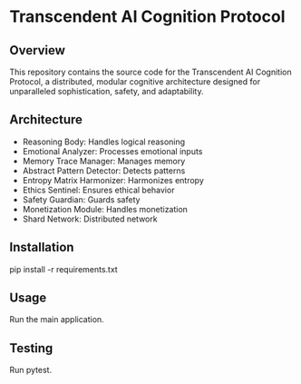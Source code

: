 # Transcendent AI Cognition Protocol

## Overview

This repository contains the source code for the Transcendent AI Cognition Protocol, a distributed, modular cognitive architecture designed for unparalleled sophistication, safety, and adaptability.

## Architecture

- Reasoning Body: Handles logical reasoning
- Emotional Analyzer: Processes emotional inputs
- Memory Trace Manager: Manages memory
- Abstract Pattern Detector: Detects patterns
- Entropy Matrix Harmonizer: Harmonizes entropy
- Ethics Sentinel: Ensures ethical behavior
- Safety Guardian: Guards safety
- Monetization Module: Handles monetization
- Shard Network: Distributed network

## Installation
pip install -r requirements.txt

## Usage
Run the main application.

## Testing
Run pytest.
